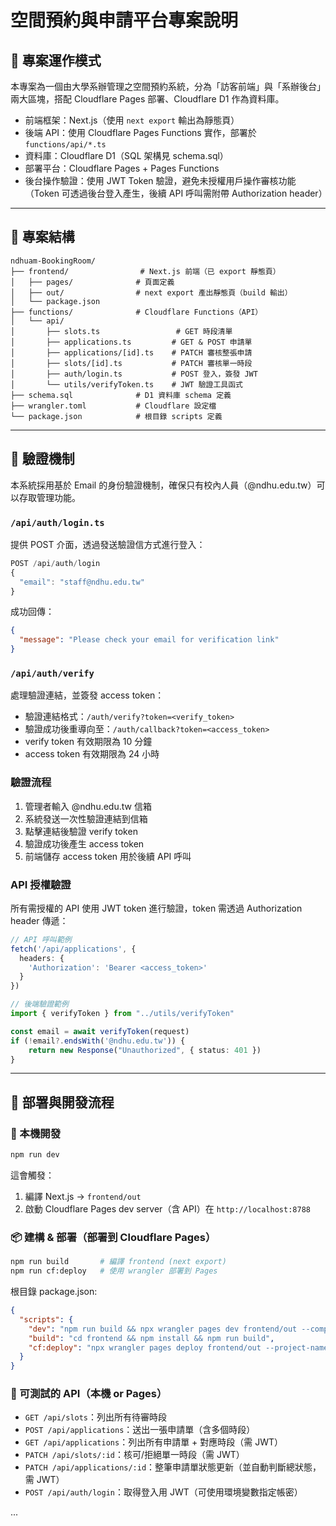 # 空間預約與申請平台專案說明

## 🔧 專案運作模式

本專案為一個由大學系辦管理之空間預約系統，分為「訪客前端」與「系辦後台」兩大區塊，搭配 Cloudflare Pages 部署、Cloudflare D1 作為資料庫。

- 前端框架：Next.js（使用 `next export` 輸出為靜態頁）
- 後端 API：使用 Cloudflare Pages Functions 實作，部署於 `functions/api/*.ts`
- 資料庫：Cloudflare D1（SQL 架構見 schema.sql）
- 部署平台：Cloudflare Pages + Pages Functions
- 後台操作驗證：使用 JWT Token 驗證，避免未授權用戶操作審核功能（Token 可透過後台登入產生，後續 API 呼叫需附帶 Authorization header）

---

## 📁 專案結構

```
ndhuam-BookingRoom/
├── frontend/                # Next.js 前端（已 export 靜態頁）
│   ├── pages/              # 頁面定義
│   ├── out/                # next export 產出靜態頁（build 輸出）
│   └── package.json
├── functions/              # Cloudflare Functions（API）
│   └── api/
│       ├── slots.ts                 # GET 時段清單
│       ├── applications.ts         # GET & POST 申請單
│       ├── applications/[id].ts    # PATCH 審核整張申請
│       ├── slots/[id].ts           # PATCH 審核單一時段
│       ├── auth/login.ts           # POST 登入，簽發 JWT
│       └── utils/verifyToken.ts    # JWT 驗證工具函式
├── schema.sql              # D1 資料庫 schema 定義
├── wrangler.toml           # Cloudflare 設定檔
└── package.json            # 根目錄 scripts 定義
```

---

## 🔐 驗證機制

本系統採用基於 Email 的身份驗證機制，確保只有校內人員（@ndhu.edu.tw）可以存取管理功能。

### `/api/auth/login.ts`
提供 POST 介面，透過發送驗證信方式進行登入：

```ts
POST /api/auth/login
{
  "email": "staff@ndhu.edu.tw"
}
```

成功回傳：
```json
{
  "message": "Please check your email for verification link"
}
```

### `/api/auth/verify`
處理驗證連結，並簽發 access token：
- 驗證連結格式：`/auth/verify?token=<verify_token>`
- 驗證成功後重導向至：`/auth/callback?token=<access_token>`
- verify token 有效期限為 10 分鐘
- access token 有效期限為 24 小時

### 驗證流程
1. 管理者輸入 @ndhu.edu.tw 信箱
2. 系統發送一次性驗證連結到信箱
3. 點擊連結後驗證 verify token
4. 驗證成功後產生 access token
5. 前端儲存 access token 用於後續 API 呼叫

### API 授權驗證
所有需授權的 API 使用 JWT token 進行驗證，token 需透過 Authorization header 傳遞：

```ts
// API 呼叫範例
fetch('/api/applications', {
  headers: {
    'Authorization': 'Bearer <access_token>'
  }
})

// 後端驗證範例
import { verifyToken } from "../utils/verifyToken"

const email = await verifyToken(request)
if (!email?.endsWith('@ndhu.edu.tw')) {
    return new Response("Unauthorized", { status: 401 })
}
```

---

## 🚀 部署與開發流程

### 🔧 本機開發

```bash
npm run dev
```
這會觸發：
1. 編譯 Next.js → `frontend/out`
2. 啟動 Cloudflare Pages dev server（含 API）在 `http://localhost:8788`

### 📦 建構 & 部署（部署到 Cloudflare Pages）

```bash
npm run build       # 編譯 frontend (next export)
npm run cf:deploy   # 使用 wrangler 部署到 Pages
```

根目錄 package.json:
```json
{
  "scripts": {
    "dev": "npm run build && npx wrangler pages dev frontend/out --compatibility-flag=nodejs_compat",
    "build": "cd frontend && npm install && npm run build",
    "cf:deploy": "npx wrangler pages deploy frontend/out --project-name=ndhuam-booking"
  }
}
```

### 🧪 可測試的 API（本機 or Pages）

- `GET /api/slots`：列出所有待審時段
- `POST /api/applications`：送出一張申請單（含多個時段）
- `GET /api/applications`：列出所有申請單 + 對應時段（需 JWT）
- `PATCH /api/slots/:id`：核可/拒絕單一時段（需 JWT）
- `PATCH /api/applications/:id`：整筆申請單狀態更新（並自動判斷總狀態，需 JWT）
- `POST /api/auth/login`：取得登入用 JWT（可使用環境變數指定帳密）

...

